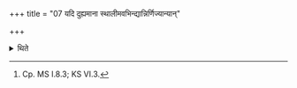 +++
title = "07 यदि दुह्यमाना स्थालीमवभिन्द्यान्निर्णिज्यान्यान्"

+++

<details><summary>थिते</summary>

7. If the cow while being milked breaks the milk-pot (having taken) another (pot), having washed it, one should milk another cow or the same cow (in it).[^1]  


[^1]: Cp. MS I.8.3; KS VI.3.
</details>
